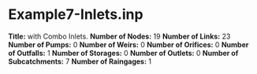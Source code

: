 # Example7-Inlets.inp
**Title:** with Combo Inlets.
**Number of Nodes:** 19
**Number of Links:** 23
**Number of Pumps:** 0
**Number of Weirs:** 0
**Number of Orifices:** 0
**Number of Outfalls:** 1
**Number of Storages:** 0
**Number of Outlets:** 0
**Number of Subcatchments:** 7
**Number of Raingages:** 1
